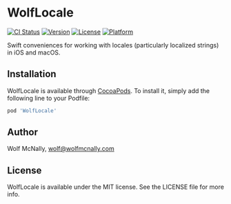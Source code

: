# WolfLocale

[![CI Status](https://img.shields.io/travis/wolfmcnally/WolfLocale.svg?style=flat)](https://travis-ci.org/wolfmcnally/WolfLocale)
[![Version](https://img.shields.io/cocoapods/v/WolfLocale.svg?style=flat)](https://cocoapods.org/pods/WolfLocale)
[![License](https://img.shields.io/cocoapods/l/WolfLocale.svg?style=flat)](https://cocoapods.org/pods/WolfLocale)
[![Platform](https://img.shields.io/cocoapods/p/WolfLocale.svg?style=flat)](https://cocoapods.org/pods/WolfLocale)

Swift conveniences for working with locales (particularly localized strings) in iOS and macOS.

## Installation

WolfLocale is available through [CocoaPods](https://cocoapods.org). To install
it, simply add the following line to your Podfile:

```ruby
pod 'WolfLocale'
```

## Author

Wolf McNally, wolf@wolfmcnally.com

## License

WolfLocale is available under the MIT license. See the LICENSE file for more info.
